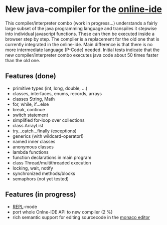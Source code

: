 # New java-compiler for the  [online-ide](https://www.online-ide.de)
This compiler/interpreter combo (work in progress...) understands a fairly large subset of the java programming language and transpiles it stepwise into individual javascript functions. These can then be executed inside a browser step by step. The compiler is a replacement for the old one that is currently integrated in the online-ide. Main difference is that there is no more intermediate language (P-Code) needed. Initial tests indicate that the new compiler/interpreter combo executes java code about 50 times faster than the old one.

## Features (done)
  * primitive types (int, long, double, ...)
  * classes, interfaces, enums, records, arrays
  * classes String, Math
  * for, while, if...else
  * break, continue
  * switch statement
  * simplified for-loop over collections
  * class ArrayList
  * try...catch...finally (exceptions)
  * generics (with wildcard-operator!)
  * named inner classes
  * anonymous classes
  * lambda functions
  * function declarations in main program
  * class Thread/multithreaded execution
  * locking, wait, notify
  * synchronized methods/blocks
  * semaphors (not yet tested)

## Features (in progress)
  * [REPL](https://en.wikipedia.org/wiki/Read%E2%80%93eval%E2%80%93print_loop)-mode
  * port whole Onlne-IDE API to new compiler (2 %)
  * rich semantic support for editing sourcecode in the [monaco editor](https://microsoft.github.io/monaco-editor/)

